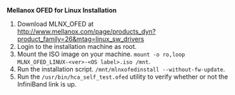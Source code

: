 **Mellanox OFED for Linux Installation**
1. Download MLNX_OFED at http://www.mellanox.com/page/products_dyn?product_family=26&mtag=linux_sw_drivers
2. Login to the installation machine as root.
3. Mount the ISO image on your machine. `mount -o ro,loop MLNX_OFED_LINUX-<ver>-<OS label>.iso /mnt`.
4. Run the installation script. `/mnt/mlnxofedinstall --without-fw-update`.
5.  Run the `/usr/bin/hca_self_test.ofed` utility to verify whether or not the InfiniBand link is up.
